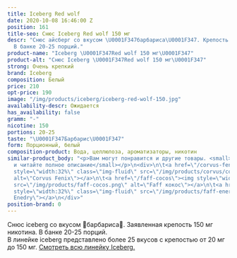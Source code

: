 ```yaml
---
title: Iceberg Red wolf
date: 2020-10-08 16:46:00 Z
position: 161
title-seo: Снюс Iceberg Red wolf 150 мг
descr: "Снюс айсберг со вкусом \U0001F347барбариса\U0001F347. Крепость 150 мг никотина.
  В банке 20-25 порций."
product-name: "Iceberg \U0001F347Red wolf 150 мг\U0001F347"
product-alt: "Снюс Iceberg \U0001F347Red wolf 150 мг\U0001F347"
strong: Очень крепкий
brand: Iceberg
composition: Белый
price: 210
opt-price: 190
image: "/img/products/iceberg/iceberg-red-wolf-150.jpg"
availability-descr: Ожидается
has_availability: false
gramm: "-"
nicotine: 150
portions: 20-25
taste: "\U0001F347Барбарис\U0001F347"
form: Порционный, белый
composition-product: Вода, целлюлоза, ароматизаторы, никотин
similar-product_body: "<p>Вам могут понравится и другие товары. <small>Жмите на картинки
  и читайте полное описание</small></p>\n<div>\n\t<a href=\"/corvus-fenix-barberry\"><img
  style=\"width:32%\" class=\"img-fluid\" src=\"/img/products/corvus/corvus-fenix.png\"
  alt=\"Corvus Fenix\"></a>\n\t<a href=\"/faff-cocos\"><img style=\"width:32%\" class=\"img-fluid\"
  src=\"/img/products/faff-cocos.png\" alt=\"Faff кокос\"></a>\n\t<a href=\"/faff-snus-energy\"><img
  style=\"width:32%\" class=\"img-fluid\" src=\"/img/products/faff-energy.png\" alt=\"Faff
  Enedry\"></a>\n</div>"
position-brand: 0
---
```


Снюс iceberg со вкусом 🍇барбариса🍇. Заявленная крепость 150 мг никотина. В банке 20-25 порций.<br> 
В линейке iceberg представлено более 25 вкусов с крепостью от 20 мг до 150 мг. <a href="/iceberg">Смотреть всю линейку Iceberg.</a>